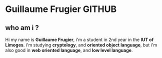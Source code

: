 # Guillaume Frugier GITHUB

## who am i ?
Hi my name is **Guillaume Frugier**, i'm a student in 2nd year in the **IUT of Limoges**.
i'm studying **cryptology**, and **oriented object language**, but i'm also good in **web oriented language**, 
and **low level language**.
